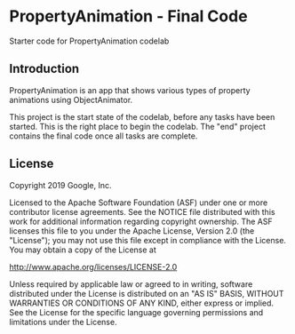 PropertyAnimation - Final Code
============================================================================

Starter code for PropertyAnimation codelab

Introduction
------------

PropertyAnimation is an app that shows various types of property animations using
ObjectAnimator. 

This project is the start state of the codelab, before any tasks have been started.
This is the right place to begin the codelab.
The "end" project contains the final code once all tasks are complete.


License
-------

Copyright 2019 Google, Inc.

Licensed to the Apache Software Foundation (ASF) under one or more contributor
license agreements.  See the NOTICE file distributed with this work for
additional information regarding copyright ownership.  The ASF licenses this
file to you under the Apache License, Version 2.0 (the "License"); you may not
use this file except in compliance with the License.  You may obtain a copy of
the License at

  http://www.apache.org/licenses/LICENSE-2.0

Unless required by applicable law or agreed to in writing, software
distributed under the License is distributed on an "AS IS" BASIS, WITHOUT
WARRANTIES OR CONDITIONS OF ANY KIND, either express or implied.  See the
License for the specific language governing permissions and limitations under
the License.
